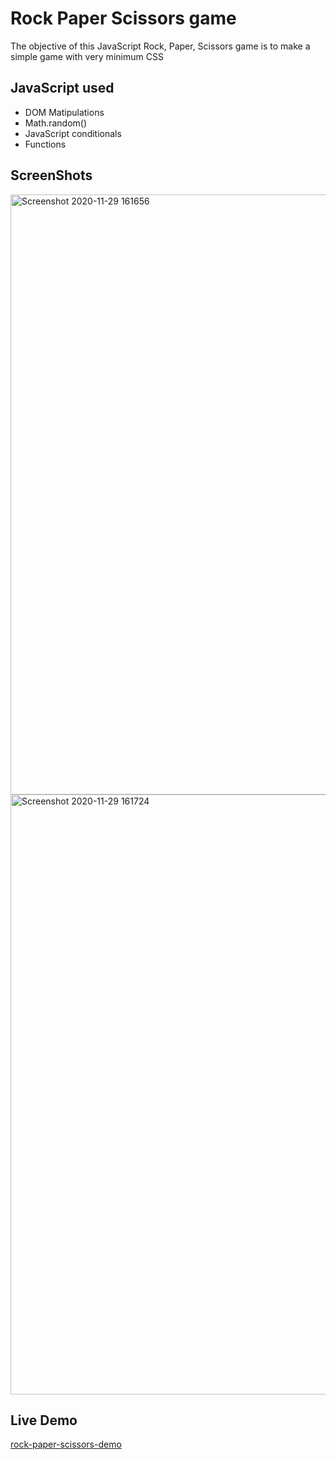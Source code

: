 # Rock Paper Scissors game
The objective of this JavaScript Rock, Paper, Scissors game is to make a simple game with very minimum CSS
## JavaScript used
* DOM Matipulations
* Math.random()
* JavaScript conditionals
* Functions
## ScreenShots
<img width="960" alt="Screenshot 2020-11-29 161656" src="https://user-images.githubusercontent.com/72983747/100541599-766b7300-325e-11eb-9e10-5427962ce3da.png">
<img width="960" alt="Screenshot 2020-11-29 161724" src="https://user-images.githubusercontent.com/72983747/100541601-79fefa00-325e-11eb-81e5-f30e788105b4.png">

## Live Demo
[rock-paper-scissors-demo](https://anarseferrov.github.io/rock-paper-scissors/)
